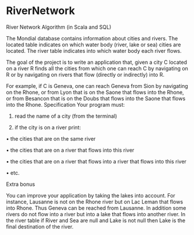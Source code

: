 # RiverNetwork
River Network Algorithm (in Scala and SQL)


The Mondial database contains information about cities and rivers. The located table indicates on which water body (river, lake or sea) cities are located. The river table indicates into which water body each river flows.

The goal of the project is to write an application that, given a city C located on a river R finds all the cities from which one can reach C by navigating on R or by navigating on rivers that flow (directly or indirectly) into R.

For example, if C is Geneva, one can reach Geneva from Sion by navigating on the Rhone, or from Lyon that is on the Saone that flows into the Rhone, or from Besancon that is on the Doubs that flows into the Saone that flows into the Rhone.
Specification
Your program must:

1. read the name of a city (from the terminal) 


2. if the city is on a river print:

• the cities that are on the same river

• the cities that are on a river that flows into this river

• the cities that are on a river that flows into a river that flows into this river

• etc.

Extra bonus

You can improve your application by taking the lakes into account. For instance, Lausanne is not on the Rhone river but on Lac Leman that flows into Rhone. Thus Geneva can be reached from Lausanne. In addition some rivers do not flow into a river but into a lake that flows into another river. In the river table if River and Sea are null and Lake is not null then Lake is the final destination of the river.
